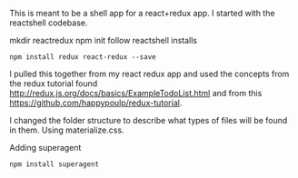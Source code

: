 This is meant to be a shell app for a react+redux app.  I started with the reactshell codebase.

mkdir reactredux
npm init
follow reactshell installs

    npm install redux react-redux --save

I pulled this together from my react redux app and used the concepts
from the redux tutorial found http://redux.js.org/docs/basics/ExampleTodoList.html and from this https://github.com/happypoulp/redux-tutorial.

I changed the folder structure to describe what types of files will be found in them.
Using materialize.css.

Adding superagent

    npm install superagent

